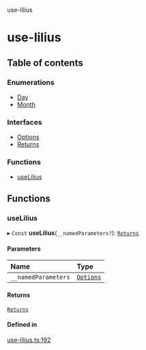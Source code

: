 use-lilius

# use-lilius

## Table of contents

### Enumerations

- [Day](enums/Day.md)
- [Month](enums/Month.md)

### Interfaces

- [Options](interfaces/Options.md)
- [Returns](interfaces/Returns.md)

### Functions

- [useLilius](README.md#uselilius)

## Functions

### useLilius

▸ `Const` **useLilius**(`__namedParameters?`): [`Returns`](interfaces/Returns.md)

#### Parameters

| Name | Type |
| :------ | :------ |
| `__namedParameters` | [`Options`](interfaces/Options.md) |

#### Returns

[`Returns`](interfaces/Returns.md)

#### Defined in

[use-lilius.ts:192](https://github.com/wappla/use-lilius/blob/6b366c7/src/use-lilius.ts#L192)
